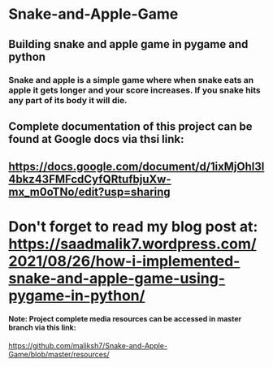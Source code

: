# Snake-and-Apple-Game

## Building snake and apple game in pygame and python

### Snake and apple is a simple game where when snake eats an apple it gets longer and your score increases. If you snake hits any part of its body it will die.

## Complete documentation of this project can be found at Google docs via thsi link:
## https://docs.google.com/document/d/1ixMjOhl3l4bkz43FMFcdCyfQRtufbjuXw-mx_m0oTNo/edit?usp=sharing

# Don't forget to read my blog post at: https://saadmalik7.wordpress.com/2021/08/26/how-i-implemented-snake-and-apple-game-using-pygame-in-python/ 
#### Note: Project complete media resources can be accessed in master branch via this link:
https://github.com/maliksh7/Snake-and-Apple-Game/blob/master/resources/
